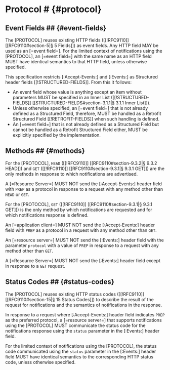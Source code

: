 # Protocol # {#protocol}

## Event Fields ## {#event-fields}

The [PROTOCOL] reuses existing HTTP fields ([[!RFC9110]] [[RFC9110#section-5|§ 5 Fields]]) as event fields. Any HTTP field MAY be used as an [=event field=]. For the limited context of notifications using the [PROTOCOL], an [=event field=] with the same name as an HTTP field MUST have identical semantics to that HTTP field, unless otherwise specified.

This specification restricts [:Accept-Events:] and [:Events:] as Structured header fields [[!STRUCTURED-FIELDS]]. From this it follows:

+ An event field whose value is anything except an item without parameters MUST be specified in an Inner List ([[!STRUCTURED-FIELDS]] [[STRUCTURED-FIELDS#section-3.1.1|§ 3.1.1 Inner List]]).
+ Unless otherwise specified, an [=event field=] that is not already defined as a Structured Field, therefore, MUST be handled as a Retrofit Structured Field [[!RETROFIT-FIELDS]] when such handling is defined.
+ An [=event field=] that is not already defined as a Structured Field but cannot be handled as a Retrofit Structured Field either, MUST be explicitly specified by the implementation.

## Methods ## {#methods}

For the [PROTOCOL], `HEAD` ([[!RFC9110]] [[RFC9110#section-9.3.2|§ 9.3.2 HEAD]]) and `GET` ([[!RFC9110]] [[RFC9110#section-9.3.1|§ 9.3.1 GET]]) are the only methods in response to which notifications are advertised.

A [=Resource Server=] MUST NOT send the [:Accept-Events:] header field with `PREP` as a protocol in response to a request with any method other than `HEAD` or `GET`.

For the [PROTOCOL], `GET` ([[!RFC9110]] [[RFC9110#section-9.3.1|§ 9.3.1 GET]]) is the only method by which notifications are requested and for which notifications response is defined.

An [=application client=] MUST NOT send the [:Accept-Events:] header field with `PREP` as a protocol in a request with any method other than `GET`.

An [=resource server=] MUST NOT send the [:Events:] header field with the parameter `protocol` with a value of `PREP` in response to a request with any method other than `GET`.

A [=Resource Server=] MUST NOT send the [:Events:] header field except in response to a `GET` request.

## Status Codes ## {#status-codes}

The [PROTOCOL] reuses existing HTTP status codes ([[!RFC9110]] [[RFC9110#section-15|§ 15 Status Codes]]) to describe the result of the request for notifications and the semantics of notifications in the response.

In response to a request where [:Accept-Events:] header field indicates `PREP` as the preferred protocol, a [=resource server=] that supports notifications using the [PROTOCOL] MUST communicate the status code for the notifications response using the `status` parameter in the [:Events:] header field.

For the limited context of notifications using the [PROTOCOL], the status code communicated using the `status` parameter in the [:Events:] header field MUST have identical semantics to the corresponding HTTP status code, unless otherwise specified.
